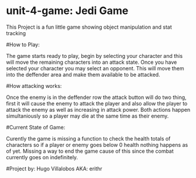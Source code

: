 # unit-4-game: Jedi Game
This Project is a fun little game showing object manipulation and stat tracking


#How to Play:

The game starts ready to play, begin by selecting your character and this will move the remaining characters into an attack state. Once you have selected your character you may select an opponent. This will move them into the deffender area and make them available to be attacked. 

#How attacking works:

Once the enemy is in the deffender row the attack button will do two thing, first it will cause the enemy to attack the player and also allow the player to attack the enemy as well as increasing in attack power. Both actions happen simultaniously so a player may die at the same time as their enemy. 


#Current State of Game:

Curently the game is missing a function to check the health totals of characters so if a player or enemy goes below 0 health nothing happens as of yet. Missing a way to end the game cause of this since the combat currently goes on indefinitely.


#Project by:
Hugo Villalobos
AKA: erithr


